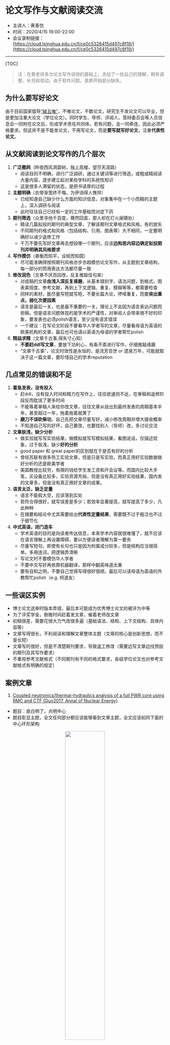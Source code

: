 # 论文写作与文献阅读交流

- 主讲人：黄善仿
- 时间：2020/4/15 19:00-22:00
- 会议录制链接：[https://cloud.tsinghua.edu.cn/f/ce0c5326415d497c8f19/](https://cloud.tsinghua.edu.cn/f/ce0c5326415d497c8f19/)

---
[TOC]

<font color=gray>

> 注：在黄老师多次论文写作讲授的基础上，添加了一些自己的理解，稍有调整、补充和改动。由于软件问题，录屏开始部分缺失。</font>

## 为什么要写好论文
由于目前国家倡导[“破五唯”](https://baijiahao.baidu.com/s?id=1631241604261741671&wfr=spider&for=pc)，不唯论文，不数论文，研究生不发论文可以毕业，但是更加注重大论文（学位论文）。同时学生、导师、评阅人、答辩委员会等人员信息会一同附在论文后，形成学术责任共同体，若有问题，会一同牵连，因此必须严格要求。但这并不是不能发论文，不用写论文，而是**要写就写好论文**，注重**代表性论文**。

## 从文献阅读到论文写作的几个层次
1. **广泛撒网**（昨夜西风凋碧树，独上高楼，望尽天涯路）
   - 阅读目的不明确，进行广泛调研，通过关键词等进行筛选，或粗或精阅读大量内容，逐步建立起对某些学科的系统性知识
   - 这是很多人滞留的状态，是把书读厚的过程
2. **主题明确**（衣带渐宽终不悔，为伊消得人憔悴）
   - 已经知道自己缺少什么方面的知识信息，对象集中在一个小而精的主题上，深入调研与阅读
   - 此时往往自己已经有一定的工作基础而对症下药
3. **期刊筛选**（众里寻他千百度，蓦然回首，那人却在灯火阑珊处）
   - 精读几篇拟投的期刊的典型文章，了解该期刊文章格式和风格，有的放矢
   - 不同期刊的格式和风格（包括结构、引用、图表等）大不相同，一定要明确好以减少返修工作
   - 千万不要先写好文章再去想投哪一个期刊，应该**边构思内容边确定拟投期刊并明确其风格要求**
4. **写作模仿**（悬衡而知平，设规而知圆）
   - 尽可能准确得按照期刊风格亦步亦趋模仿论文写作，从主题到文章结构，每一部分的惯用表达方法都尽量一致
5. **修改润色**（文章不厌百回改，反复推敲佳句来）
   - 对成稿的文章**由浅入深反复琢磨**，从基本错别字、语法问题，到格式、图表美观度、参考文献，再到上下文逻辑、重复、模糊等等，都需要检查
   - 同样的素材，能尽量写短就写短，不要长篇大论，啰嗦重复，而要**突出重点，弱化次要因素**
   - 语言是最后一关，也是最不重要的一关，理论上不会因为语言表达问题而拒稿，但是语言问题体现的是学术的严谨性，对审阅人会带来很不好的印象，要发表也必须polish语言，至少没有语言错误
   - 一个建议：在写论文阶段不要看华人学者写的文章，尽量看母语为英语的欧美机构的文章，最后也可也请以英语为母语的学者帮忙polish
6. **精益求精**（文章千古事,得失寸心知）
   - **不要赶ddl写文章**，要放下功利心，有条不紊进行写作，仔细推敲琢磨
   - “文章千古事”，论文时效性是永恒的，是流芳百世 or 遗臭万年，可能就取决于这一篇文章，要珍惜自己的学术reputation

## 几点常见的错误和不足
1. **着急发表，没有投入**
   - 赶ddl，没有投入时间和精力在写作上，往往欲速则不达，在审稿和返修阶段反而耽误了更多时间
   - 不能等着审稿人来给你改文章，往往文章从投出到最终发表的周期基本半年，甚至超过一年，拖着拖着就黄了
   - **磨刀不误砍柴功**，自己先把文章尽量写好，减小修改周期并增大接收概率
   - 不知道自己写的好坏，自己要改，也要找别人（导师）改，多讨论交流
2. **文章肤浅，缺少分析**
   - 做实验就写写实验结果，做模拟就写写模拟结果，看图说话，仅描述现象，过于肤浅，缺少**好的分析**
   - good paper 和 great paper的区别就在于是否有好的分析
   - 曾经苏联有很多热工实验文章，但是只是写实验，而真正用好实验数据做好分析的还是欧美学者
   - 美国教授比较穷，有限的钱给学生发工资和开会议等。而国内比较大手笔，买设备比较多，实验资源充裕，但是没有真正用好实验结果，国内发的文章多，但是没有真正用好文章的成果。
3. **语言太泛，缺乏定量**
   - 语言不能假大空，应该落到实处
   - 若符合得很好，就写误差是多少；若效率显著提高，就写提高了多少，凡此种种
   - 在摘要和结论中尤其需要给出**代表性定量结果**，需要既不过于粗泛也不过于细节化
4. **中式英语，闭门造车**
   - 学术英语的目的是向读者传达信息，本来学术内容就很难懂了，就不应该在语言理解上再设置障碍，要以方便读者理解为第一要务
   - 尽量写短句，即使有长句也只是因为附属成分较多，但是结构应当很简单。多用连词，把逻辑弄清晰
   - 写论文时不要模仿华人学者
   - 不要中文写好再依靠机器翻译，那样中翻英味道太重
   - 要有自知之明，不要自己觉得写得很好很顺。最后可以请母语为英语的外教帮忙polish（e.g. 柯道友）

## 一些误区实例
- 博士论文送审时版本弄错，最后本可能成为优秀博士论文的被评为中等
- 为了评奖学金，倒推时间赶着发文章，催着老师改文章
- 初稿很差，需要花很大力气改很多遍（基础语法、结构、上下文结构、具体内容等）
- 文章写得很长，不利阅读和理解文章整体主题（文章的核心是创新思想，而不是长短）
- 文章写的很好，但是不清楚期刊要求，导致返工修改（需要边写文章边找预投的期刊及其写作要求）
- 不重视参考文献格式（不同期刊有不同的格式要求，各级学位论文也对参考文献格式有明确的规定）

## 案例文章

1. [Coupled neutronics/thermal-hydraulics analysis of a full PWR core using RMC and CTF (Guo2017, Annal of Nuclear Energy)](https://www.sciencedirect.com/science/article/pii/S0306454916311069)
- 题目：直白明了，点明中心
- 题目彰显主题，全文任何部分都应该能够看到文章主题，全文应该如同下面的中心环形架构
<div align=center>
<img src="2020-04-16-14-26-08.png" width = 50%/>
</div>


- 摘要
   - 第一句话即指出本文主要内容，清晰明了
   - 怎么实现的（如何耦合、在线截面处理、区域分解、BEAVRS及真题，得到什么结果，结论如何，工作展望）
   - 时态可用一般过去时（站在工作角度，如做了实验）或一般现在时（站在论文角度），不用将来时和完成时
   - 背景可写可不写，若期刊是主流期刊如ANE，没必要写太多基本背景
- 文章历史：近半年
   - 现在ANE快也得4个月，慢可能一年多
- Introduction
   - 研究背景，可用完成时介绍前人工作
   - 收缩背景，由大及小，逐步聚焦到本文内容方面
   - 注：such as 后面不能只有一个，而 for example 或者 e.g. 可以只接一个
   - 每段第一句点名本段主要内容，并且利用连词等上下连贯彰显行文逻辑
   - 文献综述其他文章，往往其中要把本单位体现出来（如引用RMC的文章）
   - 除了综述其他研究已经做了哪些方面，最后也要总结有哪些方面没有做（而本文就是要补充这些方面的内容，本文也没有涉及的就别说了）
   - 介绍本文创新点，结果简介，全文架构（可有可不有，不过文章较长时最好有，易于读者理解文章内容和逻辑）

- Computer codes
   - 介绍代码和程序，介绍RMC，CTF
   - 早期可能需要介绍较多，但是大家熟悉后就不用详细介绍了，一两句话再给两个文献就差不多了

- Couping scheme
   - 这是本文的创新点
   - 一定要有个流程图体现算法顶层架构
     - 图表应有**自明性**，即只看图、图例和图题，不阅读正文，就可以理解图意
     - 正文不能代替图表，图表也不能代替正文，正文中也需要对图表进行描述解释
     - 一般人看文章都是看标题->看摘要->翻翻图表->看看结论，再看有兴趣再详细阅读正文
- Results and analysis
   - 简介研究对象，如BEVARS
   - 计算结果介绍和分析
   - 多图，展示性要好，多对比分析
- Conclusion
   - 总结结果，未来工作展望
- 此文总结：
  - 引用率高不一定是创新性多高多高，**行文清晰**也是很重要的，让读者读起来舒服

2. [*Physics-oriented optimization strategy for the energy lookup algorithm in continuous energy Monte Carlo neutron transport simulation (Chen2019, Computational Physics Conmmunications)*](https://www.sciencedirect.com/science/article/pii/S001046551830273X)
- CPC和JCP的在物理计算算法程序方面影响因子比较好，约在4左右，CPC一般是软件开发，有些还有软件推销的文章
- 文章历史：14个月
- Introduction就可以有很多公式，这在ANE上是少见的
- 还可以给出伪代码，详细介绍算法
- 搞软件的，离不开Benchmark，将软件应用于算例进行验证
- 结论可以写整段式，也可也用要点式
- **CPC的参考文献格式很不同**
  - 全部作者、期刊名、卷、时间、页码，**没有文章题目**
   - 不要依赖文献管理软件，百度学术的引用基本不能直接用、谷歌学术好一点，也需要完善
   - 报告一定要写报告编号
   - 会议要给全时间地点、会议名称

3. [*A procedure for the estimate of the numerical uncertainty of CFD calculations based on grid refinement studies (Esa2014, Journal of Computational Physics)*](https://www.sciencedirect.com/science/article/pii/S0021999114000278)
- 此文没有采用双列排版（主要是由于公式太长，排版不好看）
- 文章历史：10个月
- Introduction都是从大到小讲背景，最后落脚到自己研究领域，再进行文献综述，再提出自己的方法及成果
- **JCP尽量往基础物理和数学上扣，不要讲太多工程应用**
- 创新点（方法论）->应用到具体问题上进行验证（可以是很简单的模型，并不一定是很复杂很高大上的问题）
- 文章可长可短，6页也可以发，27页也可发

4. [*A new Implicit Monte-Carlo scheme for photonics (without teleportation error and without tilts)(Poette2020, JCP)*](https://www.sciencedirect.com/science/article/pii/S0021999120301790)
- 文章历史：半年
- Introduction上来就是公式
- 都是一样的套路，总结前人不足，引出本文研究
- 被动语态还是主动语态，用不用第一人称，需要斟酌，看看期刊是否广泛使用，并不是一刀切只能用被动语态；将自己的创新工作用第一人称也是可以的。
- 尽量多写自己东西，少写别人东西，避免学术纠纷
- 承上启下的句子很重要
- 每一部分都不应该重复
- JCP的图表标题可以很长，有很详细的附属信息
- 本文结论采用要点式列举，比较详细，还也可以有图
- **正常来说，投哪个杂志，应该引用一些本杂志的文章**（体现本文适合此期刊）

5. *Improved tracking method for particle transport Monte Carlo simulations (Minyun Liu draft JCP)*
- 写文章要虚实结合，并不一定把细节完全展现

## 总结
- 论文写作
  - 论文的工作内容和创新点是“里子”，论文的格式和细节是“面子”，好的论文既要“里子”也要“面子”，**内容和形式兼备**
  - 好的论文要**注重分析**
  - 要用尽可能少的字数将意思表达清楚，不要花里胡哨连篇累牍
  - 不要毫无重点将所有工作罗列出来，而应该去掉细枝末节，留下能突出主题的主干（勇敢的人要勇于自废手脚）
  - 参考文献格式要仔细检查，不要依赖工具
  - 综述文献时注意逻辑关系，不仅仅是罗列或者时间排序，而应该层层递进，逐步引向本文主题附近（综述文章如何体现创新性是一个难题，再议）
  - 文章应该怎么写（典型期刊文章）
    - 取个好题目，文中其余部分紧扣题目
    - 写段好摘要，开门见山直呼主题，给出本文研究对象、主要方法、代表性定量结论
    - Introduction 由大及小叙述研究背景，引到本文研究内容范畴内，进行文献综述，然后总结前人研究不足，从而引出本文研究，描述本文研究方法，简介研究成果，必要时在末尾再加上本文各部分内容介绍以提纲挈领
    - Methodology部分是体现创新性的，要分层次叙述清楚方法，有图有表有公式，从宏观到微观展现本文研究创新点
    - Results and analysis部分将本文提出的方法应用于具体的案例进行验证，这是展示度要求最高的部分，图要够丰富、震撼，不仅仅是看图说话描述实验或模拟结果，而应该进行**多层次多维度分析**，由表及里，深入机理
    - Conclusion部分总结本文的研究内容、创新点，代表性研究结果，可整段叙述式也可要点列举式，最好指出最为核心的关键结论，并对未来工作进行展望
- 文献阅读
  - 好文章有不同的阅读层次：内容、结构、写作方法等（一只鸭子有不同的吃法）
    - 本文的主要内容和结构
    - 本文的技术细节
    - 本文的写作手法
  - **养成阅读好文章的习惯**，每周至少精读一篇
  - **重要的文章一定要打印下来读**
  - 读文章进行重点标记、批注，有疑惑也进行标注（之后懂了就回答），多读几遍后多反思，并从不同层次总结
  - 文章应该怎么看（基本理解文章）：
    - 仔细看并理解标题
    - 仔细看并理解摘要
    - 浏览并理解图表
    - 读Introduction
    - 读结论
    - 读中间技术细节
  - 要完全理解吸收技术细节，还需要：
    - 必要的笔记摘抄
    - 细致的公式推导
  - 多读多总结，从阅读汲取写作技能
<div align=center>
<img src="文献阅读和论文写作.png" width = 110%/>
</div>
<center>本次讲座整体框架</center>